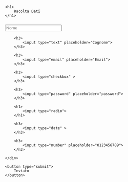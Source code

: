 <!DOCTYPE html>
<html lang="en">
<head>
    <meta charset="UTF-8">
    <meta name="viewport" content="width=device-width, initial-scale=1.0">
    <title>Dati</title>
</head>
<body>
    
    <h1>
        Racolta Dati
    </h1>
<form onsubmit="alert('Inviato')">
    <div>
        <h3>
            <input type="text" placeholder="Nome">
        </h3>

        <h3>
            <input type="text" placeholder="Cognome">
        </h3>

        <h3>
            <input type="email" placeholder="Email">
        </h3>
        
        <h3>
            <input type="checkbox" >
        </h3>

        <h3>
            <input type="password" placeholder="password">
        </h3>

        <h1> 
            <input type="radio">
        </h1>

        <h3>
            <input type="date" >
        </h3>

        <h3>
            <input type="number" placeholder="0123456789">
        </h3>

    </div>

    <button type="submit">
        Inviato
    </button>
</form>


</body>
</html>
